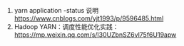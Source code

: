 1. yarn application -status 说明
	https://www.cnblogs.com/yjt1993/p/9596485.html
2. Hadoop YARN：调度性能优化实践：    
	https://mp.weixin.qq.com/s/l30UZbnSZ6vl75f6U19apw